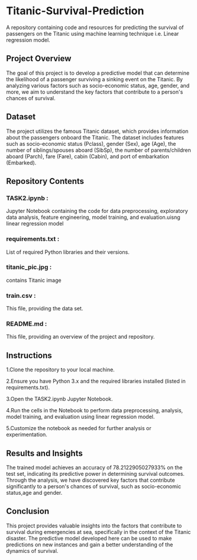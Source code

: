 # Titanic-Survival-Prediction
A repository containing code and resources for predicting the survival of passengers on the Titanic using machine learning technique i.e. Linear regression model.

## Project Overview
The goal of this project is to develop a predictive model that can determine the likelihood of a passenger surviving a sinking event on the Titanic. By analyzing various factors such as socio-economic status, age, gender, and more, we aim to understand the key factors that contribute to a person's chances of survival.

## Dataset
The project utilizes the famous Titanic dataset, which provides information about the passengers onboard the Titanic. The dataset includes features such as socio-economic status (Pclass), gender (Sex), age (Age), the number of siblings/spouses aboard (SibSp), the number of parents/children aboard (Parch), fare (Fare), cabin (Cabin), and port of embarkation (Embarked).

## Repository Contents
### TASK2.ipynb :
Jupyter Notebook containing the code for data preprocessing, exploratory data analysis, feature engineering, model training, and evaluation.uisng linear regression model  

### requirements.txt :
List of required Python libraries and their versions.  

### titanic_pic.jpg :
contains Titanic image   

### train.csv :
This file, providing the data set. 

### README.md : 
This file, providing an overview of the project and repository.   


## Instructions
1.Clone the repository to your local machine.  

2.Ensure you have Python 3.x and the required libraries installed (listed in requirements.txt).  

3.Open the TASK2.ipynb Jupyter Notebook.  

4.Run the cells in the Notebook to perform data preprocessing, analysis, model training, and evaluation using linear regression model.  

5.Customize the notebook as needed for further analysis or experimentation.  


## Results and Insights
The trained model achieves an accuracy of 78.2122905027933% on the test set, indicating its predictive power in determining survival outcomes. Through the analysis, we have discovered key factors that contribute significantly to a person's chances of survival, such as socio-economic status,age and gender.

## Conclusion
This project provides valuable insights into the factors that contribute to survival during emergencies at sea, specifically in the context of the Titanic disaster. The predictive model developed here can be used to make predictions on new instances and gain a better understanding of the dynamics of survival.
